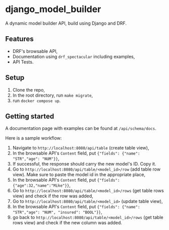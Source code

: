 # django_model_builder
A dynamic model builder API, build using Django and DRF.

## Features
- DRF's browsable API,
- Documentation using `drf_spectacular` including examples,
- API Tests.

## Setup
1. Clone the repo,
2. In the root directory, run `make migrate`,
3. run `docker compose up`.

## Getting started
A documentation page with examples can be found at `/api/schema/docs`.

Here is a sample workflow:
1. Navigate to `http://localhost:8080/api/table` (create table view),
2. In the browsable API's `Content` field, put `{"fields": {"name": "STR","age": "NUM"}}`,
3. If successful, the response should carry the new model's ID. Copy it.
4. Go to `http://localhost:8080/api/table/<model_id>/row` (add table row view). Make sure to paste the model id in the appropriate place,
5. In the browsable API's `Content` field, put `{"fields":{"age":32,"name":"Mike"}}`,
6. Go to `http://localhost:8080/api/table/<model_id>/rows` (get table rows view) and check if the row was added,
7. Go to `http://localhost:8080/api/table/<model_id>` (update table view),
8. In the browsable API's `Content` field, put `{"fields": {"name": "STR","age": "NUM", "insured": "BOOL"}}`,
9. go back to `http://localhost:8080/api/table/<model_id>/rows` (get table rows view) and check if the new column was added.
